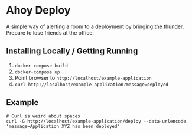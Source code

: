 # Ahoy Deploy

A simple way of alerting a room to a deployment by [bringing the thunder](https://github.com/nodanaonlyzuul/Paul-Dix--Thundergod).  
Prepare to lose friends at the office.

## Installing Locally / Getting Running

1. `docker-compose build`
1. `docker-compose up`
1. Point browser to `http://localhost/example-application`
1. `curl http://localhost/example-application?message=deployed`

## Example

```
# Curl is weird about spaces
curl -G http://localhost/example-application/deploy --data-urlencode 'message=Application XYZ has been deployed'
```
